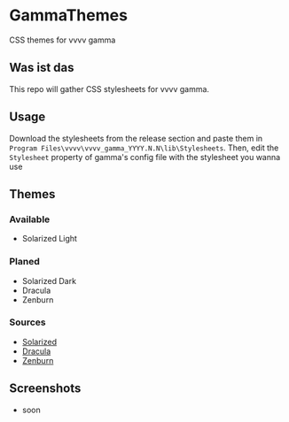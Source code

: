 # GammaThemes
CSS themes for vvvv gamma

## Was ist das
This repo will gather CSS stylesheets for vvvv gamma.

## Usage
Download the stylesheets from the release section and paste them in `Program Files\vvvv\vvvv_gamma_YYYY.N.N\lib\Stylesheets`. Then, edit the `Stylesheet` property of gamma's config file with the stylesheet you wanna use

## Themes

### Available
- Solarized Light

### Planed
- Solarized Dark
- Dracula
- Zenburn

### Sources
- [Solarized](https://en.wikipedia.org/wiki/Solarized_(color_scheme))
- [Dracula](https://github.com/dracula/dracula-theme)
- [Zenburn](https://en.wikipedia.org/wiki/Wikipedia:Zenburn)

## Screenshots

- soon